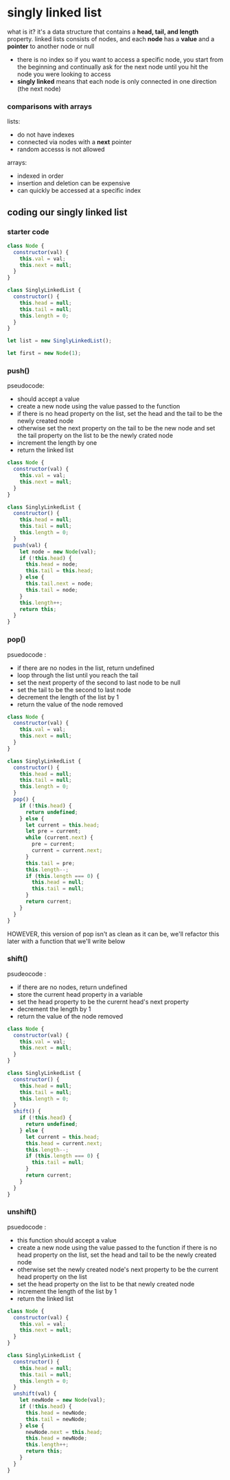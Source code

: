 # singly linked list

what is it?
it's a data structure that contains a **head, tail, and length** property. linked lists consists of nodes, and each **node** has a **value** and a **pointer** to another node or null
- there is no index so if you want to access a specific node, you start from the beginning and continually ask for the next node until you hit the node you were looking to access
- **singly linked** means that each node is only connected in one direction (the next node)

### comparisons with arrays

lists:
- do not have indexes
- connected via nodes with a **next** pointer
- random accesss is not allowed

arrays:
- indexed in order
- insertion and deletion can be expensive
- can quickly be accessed at a specific index

## coding our singly linked list

### starter code
```js
class Node {
  constructor(val) {
    this.val = val;
    this.next = null;
  }
}

class SinglyLinkedList {
  constructor() {
    this.head = null;
    this.tail = null;
    this.length = 0;
  }
}

let list = new SinglyLinkedList();

let first = new Node(1);
```

### push()
pseudocode:
- should accept a value
- create a new node using the value passed to the function
- if there is no head property on the list, set the head and the tail to be the newly created node
- otherwise set the next property on the tail to be the new node and set the tail property on the list to be the newly crated node
- increment the length by one
- return the linked list
```js
class Node {
  constructor(val) {
    this.val = val;
    this.next = null;
  }
}

class SinglyLinkedList {
  constructor() {
    this.head = null;
    this.tail = null;
    this.length = 0;
  }
  push(val) {
    let node = new Node(val);
    if (!this.head) {
      this.head = node;
      this.tail = this.head;
    } else {
      this.tail.next = node;
      this.tail = node;
    }
    this.length++;
    return this;
  }
}
```

### pop()
psuedocode :
- if there are no nodes in the list, return undefined
- loop through the list until you reach the tail
- set the next property of the second to last node to be null
- set the tail to be the second to last node
- decrement the length of the list by 1
- return the value of the node removed
```js
class Node {
  constructor(val) {
    this.val = val;
    this.next = null;
  }
}

class SinglyLinkedList {
  constructor() {
    this.head = null;
    this.tail = null;
    this.length = 0;
  }
  pop() {
    if (!this.head) {
      return undefined;
    } else {
      let current = this.head;
      let pre = current;
      while (current.next) {
        pre = current;
        current = current.next;
      }
      this.tail = pre;
      this.length--;
      if (this.length === 0) {
        this.head = null;
        this.tail = null;
      }
      return current;
    }
  }
}
```

HOWEVER, this version of pop isn't as clean as it can be, we'll refactor this later with a function that we'll write below

### shift()
psudeocode :
- if there are no nodes, return undefined
- store the current head property in a variable
- set the head property to be the curernt head's next property
- decrement the length by 1
- return the value of the node removed
```js
class Node {
  constructor(val) {
    this.val = val;
    this.next = null;
  }
}

class SinglyLinkedList {
  constructor() {
    this.head = null;
    this.tail = null;
    this.length = 0;
  }
  shift() {
    if (!this.head) {
      return undefined;
    } else {
      let current = this.head;
      this.head = current.next;
      this.length--;
      if (this.length === 0) {
        this.tail = null;
      }
      return current;
    }
  }
}
```

### unshift()
psuedocode :
- this function should accept a value
- create a new node using the value passed to the function
if there is no head property on the list, set the head and tail to be the newly created node
- otherwise set the newly created node's next property to be the current head property on the list
- set the head property on the list to be that newly created node
- increment the length of the list by 1
- return the linked list
```js
class Node {
  constructor(val) {
    this.val = val;
    this.next = null;
  }
}

class SinglyLinkedList {
  constructor() {
    this.head = null;
    this.tail = null;
    this.length = 0;
  }
  unshift(val) {
    let newNode = new Node(val);
    if (!this.head) {
      this.head = newNode;
      this.tail = newNode;
    } else {
      newNode.next = this.head;
      this.head = newNode;
      this.length++;
      return this;
    }
  }
}
```


















